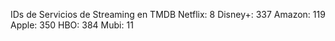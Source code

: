 IDs de Servicios de Streaming en TMDB
Netflix: 8
Disney+: 337
Amazon: 119
Apple: 350
HBO: 384
Mubi: 11